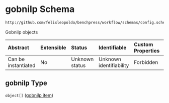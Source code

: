# gobnilp Schema

```txt
http://github.com/felixleopoldo/benchpress/workflow/schemas/config.schema.json#/properties/resources/properties/structure_learning_algorithms/properties/gobnilp
```

Gobnilp objects

| Abstract            | Extensible | Status         | Identifiable            | Custom Properties | Additional Properties | Access Restrictions | Defined In                                                       |
| :------------------ | :--------- | :------------- | :---------------------- | :---------------- | :-------------------- | :------------------ | :--------------------------------------------------------------- |
| Can be instantiated | No         | Unknown status | Unknown identifiability | Forbidden         | Allowed               | none                | [config.schema.json*](config.schema.json "open original schema") |

## gobnilp Type

`object[]` ([gobnilp item](config-definitions-gobnilp-item.md))
